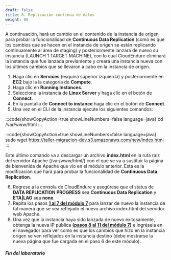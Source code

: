 ```yaml
---
draft: false
title: 8. Replicación continua de datos
weight: 80
---
```

A continuación, hará un cambio en el contenido de la instancia de origen para probar la funcionalidad de **Continuous Data Replication** (como es que los cambios que se hacen en el instancia de origen se están replicando continuamente al área de staging) y posteriormente lanzará de nuevo su instancia (LAUNCH 1 TARGET MACHINE), con lo cual CloudEndure eliminará la instancia que fue lanzada previamente y creará una instancia nueva con los últimos cambios que se llevaron a cabo en la instancia de origen.

1. Haga clic en **Services** (esquina superior izquierda) y posteriormente en **EC2** bajo la la categoría de **Compute**.
2. Haga clic en **Running Instances**.
3. Seleccione la instancia de **Linux Server** y haga clic en el botón de **Connect**.
4. En la pantalla de **Connect to instance** haga clic en el botón de **Connect**.
5. Una vez en el CLI de la instancia ejecute los siguientes comandos: 

:::code{showCopyAction=true showLineNumbers=false language=java}
cd /var/www/html
:::

:::code{showCopyAction=true showLineNumbers=false language=java}
sudo wget https://taller-migracion-dev.s3.amazonaws.com/new/index.html
:::

Este último comando va a descargar un archivo **index.html** en la ruta raíz del servidor Apache (/var/www/html/) con el que se va a sustituir la página de bienvenida de Apache que vio en el módulo anterior. Esta es la modificación que hará para probar la funcionalidad de **Continuous Data Replication**. 

6. Regrese a la consola de CloudEndure y asegúrese que el status de **DATA REPLICATION PROGRESS** sea **Continuous Data Replication** y **ETA|LAG** sea **none**.
7. Repita los pasos [**1 al 7 del módulo 7**](/10_cloudendure/70_lanzamiento/) para lanzar de nuevo la instancia de tal manera que se vea reflejado el nuevo archivo index.html del servidor web Apache. 
8. Una vez que la instancia haya sido lanzada de nuevo exitosamente, obtenga la nueva IP pública [**(pasos 8 al 11 del módulo 7)**](/10_cloudendure/70_lanzamiento/) e ingrésela en el navegador para ver como es que los cambios que hizo en la instancia origen se ven reflejados en la instancia destino (debe mostrarse la nueva página que fue cargada en el paso 6 de este módulo).

##### Fin del laboratorio